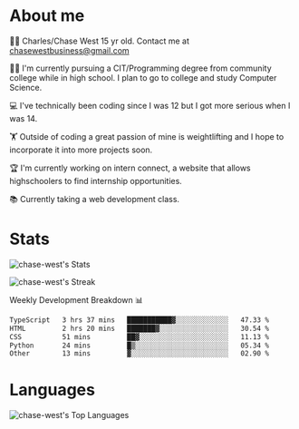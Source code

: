 # About me
🙋‍♂️ Charles/Chase West 15 yr old. Contact me at chasewestbusiness@gmail.com

👨‍🎓 I'm currently pursuing a CIT/Programming degree from community college
while in high school. I plan to go to college and study Computer Science. 

💻 I've technically been coding since I was 12 but
I got more serious when I was 14. 

🏋️ Outside of coding a great passion of mine is weightlifting
and I hope to incorporate it into more projects soon.

🏆 I'm currently working on intern connect, a website that allows highschoolers to find internship opportunities. 

📚 Currently taking a web development class. 

# Stats 

![chase-west's Stats](https://github-readme-stats.vercel.app/api?username=chase-west&theme=prussian&show_icons=true&hide_border=false&count_private=true)


![chase-west's Streak](https://github-readme-streak-stats.herokuapp.com/?user=chase-west&theme=prussian&hide_border=false)

Weekly Development Breakdown 📊
<!--START_SECTION:waka-->

```txt
TypeScript   3 hrs 37 mins   ███████████▓░░░░░░░░░░░░░   47.33 %
HTML         2 hrs 20 mins   ███████▓░░░░░░░░░░░░░░░░░   30.54 %
CSS          51 mins         ██▓░░░░░░░░░░░░░░░░░░░░░░   11.13 %
Python       24 mins         █▒░░░░░░░░░░░░░░░░░░░░░░░   05.34 %
Other        13 mins         ▓░░░░░░░░░░░░░░░░░░░░░░░░   02.90 %
```

<!--END_SECTION:waka-->


# Languages 
![chase-west's Top Languages](https://github-readme-stats.vercel.app/api/top-langs/?username=chase-west&theme=prussian&show_icons=true&hide_border=false&layout=compact)


